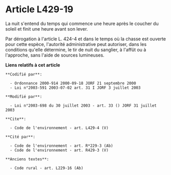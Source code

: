 # Article L429-19

La nuit s'entend du temps qui commence une heure après le coucher du soleil et finit une heure avant son lever. 

Par dérogation à l'article L. 424-4 et dans le temps où la chasse est ouverte pour cette espèce, l'autorité administrative
peut autoriser, dans les conditions qu'elle détermine, le tir de nuit du sanglier, à l'affût ou à l'approche, sans l'aide de
sources lumineuses.

**Liens relatifs à cet article**

	**Codifié par**:

	  - Ordonnance 2000-914 2000-09-18 JORF 21 septembre 2000
	  - Loi n°2003-591 2003-07-02 art. 31 I JORF 3 juillet 2003

	**Modifié par**:

	  - Loi n°2003-698 du 30 juillet 2003 - art. 33 () JORF 31 juillet 2003

	**Cite**:

	  - Code de l'environnement - art. L429-4 (V)

	**Cité par**:

	  - Code de l'environnement - art. R*229-3 (Ab)
	  - Code de l'environnement - art. R429-3 (V)

	**Anciens textes**:

	  - Code rural - art. L229-16 (Ab)
